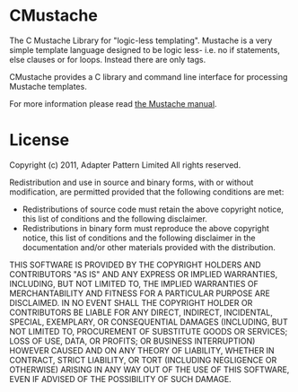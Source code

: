 CMustache
=========

The C Mustache Library for "logic-less templating". Mustache is a very simple
template language designed to be logic less- i.e. no if statements, else clauses
or for loops. Instead there are only tags.

CMustache provides a C library and command line interface for processing
Mustache templates.

For more information please read [the Mustache manual](http://mustache.github.com/mustache.5.html).

License
=======

Copyright (c) 2011, Adapter Pattern Limited
All rights reserved.

Redistribution and use in source and binary forms, with or without modification, are permitted provided that the following conditions are met:

 - Redistributions of source code must retain the above copyright notice, this list of conditions and the following disclaimer.
 - Redistributions in binary form must reproduce the above copyright notice, this list of conditions and the following disclaimer in the documentation and/or other materials provided with the distribution.

THIS SOFTWARE IS PROVIDED BY THE COPYRIGHT HOLDERS AND CONTRIBUTORS "AS IS" AND ANY EXPRESS OR IMPLIED WARRANTIES, INCLUDING, BUT NOT LIMITED TO, THE IMPLIED WARRANTIES OF MERCHANTABILITY AND FITNESS FOR A PARTICULAR PURPOSE ARE DISCLAIMED. IN NO EVENT SHALL THE COPYRIGHT HOLDER OR CONTRIBUTORS BE LIABLE FOR ANY DIRECT, INDIRECT, INCIDENTAL, SPECIAL, EXEMPLARY, OR CONSEQUENTIAL DAMAGES (INCLUDING, BUT NOT LIMITED TO, PROCUREMENT OF SUBSTITUTE GOODS OR SERVICES; LOSS OF USE, DATA, OR PROFITS; OR BUSINESS INTERRUPTION) HOWEVER CAUSED AND ON ANY THEORY OF LIABILITY, WHETHER IN CONTRACT, STRICT LIABILITY, OR TORT (INCLUDING NEGLIGENCE OR OTHERWISE) ARISING IN ANY WAY OUT OF THE USE OF THIS SOFTWARE, EVEN IF ADVISED OF THE POSSIBILITY OF SUCH DAMAGE.